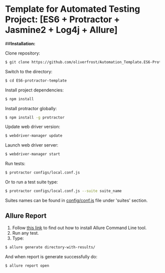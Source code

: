 # Template for Automated Testing Project: [ES6 + Protractor + Jasmine2 + Log4j + Allure]


##**Installation:**

Clone repository:

```sh
$ git clone https://github.com/oliverfrost/Automation_Template.ES6-Protractor-Jasmine2-Log4js-Allure.git
```

Switch to the directory:

```sh
$ cd ES6-protractor-template
```

Install project dependencies:

```sh
$ npm install
```

Install protractor globally:

```sh
$ npm install -g protractor
```

Update web driver version:

```sh
$ webdriver-manager update
```

Launch web driver server:

```sh
$ webdriver-manager start
```

Run tests:

```sh
$ protractor configs/local.conf.js

```


Or to run a test suite type:

```sh
$ protractor configs/local.conf.js --suite suite_name
```

Suites names can be found in [config/conf.js][confjs] file under 'suites' section.



## Allure Report

1. Follow [this link][allure-cli] to find out how to install Allure Command Line tool.
2. Run any test.
3. Type:

```sh
$ allure generate directory-with-results/
```

And when report is generate successfully do:

```sh
$ allure report open
```



[allure-cli]: <http://wiki.qatools.ru/display/AL/Allure+Commandline>
[confjs]: <https://github.com/oliverfrost/Automation_Template.ES6-Protractor-Jasmine2-Log4js-Allure/blob/master/configs/local.config.js>



